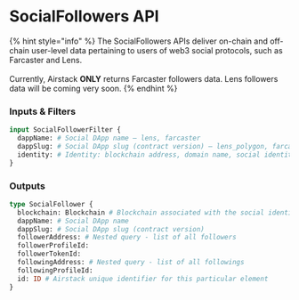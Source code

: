 # SocialFollowers API

{% hint style="info" %}
The SocialFollowers APIs deliver on-chain and off-chain user-level data pertaining to users of web3 social protocols, such as Farcaster and Lens.\
\
Currently, Airstack **ONLY** returns Farcaster followers data. Lens followers data will be coming very soon.
{% endhint %}

### Inputs & Filters

```graphql
input SocialFollowerFilter {
  dappName: # Social DApp name – lens, farcaster
  dappSlug: # Social DApp slug (contract version) – lens_polygon, farcaster_optimism, farcaster_goerli
  identity: # Identity: blockchain address, domain name, social identity
}
```

### Outputs

```graphql
type SocialFollower {
  blockchain: Blockchain # Blockchain associated with the social identity
  dappName: # Social DApp name
  dappSlug: # Social DApp slug (contract version)
  followerAddress: # Nested query - list of all followers
  followerProfileId:
  followerTokenId:
  followingAddress: # Nested query - list of all followings
  followingProfileId: 
  id: ID # Airstack unique identifier for this particular element
}
```
